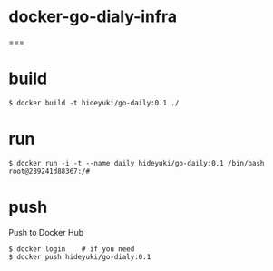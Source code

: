 # docker-go-dialy-infra

===

# build

```
$ docker build -t hideyuki/go-daily:0.1 ./
``` 

# run

```
$ docker run -i -t --name daily hideyuki/go-daily:0.1 /bin/bash
root@289241d88367:/# 
```

# push

Push to Docker Hub

```
$ docker login    # if you need
$ docker push hideyuki/go-dialy:0.1
```